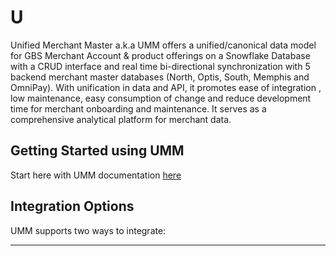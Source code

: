 # U

Unified Merchant Master a.k.a UMM offers a unified/canonical data model for GBS Merchant Account & product offerings on a Snowflake Database with a CRUD interface and real time bi-directional synchronization with 5 backend merchant master databases (North, Optis, South, Memphis and OmniPay). With unification in data and API, it promotes ease of integration , low maintenance,  easy consumption of change and reduce development time for merchant onboarding and maintenance. It serves as a comprehensive analytical platform for merchant data.

## Getting Started using UMM
Start here with UMM documentation [here](?path=docs/specification/readMe.md)

## Integration Options

UMM supports two ways to integrate:

<!-- type: row -->

<!-- type: card
title: UMM API 
description: Use GraphQL queries to retrieve or manage merchant data as well as Rest APIs for UMM Master Data definition.
link: ?path=docs/getting-access/api-access.md
-->

<!-- type: card
title: Direct Access to UMM Snowflake Database
description: Consumer will have full read access to UMM Snowflake database and can use the data to Synch with their application incrementally or periodically.
link: ?path=docs/getting-access/database-access.md
-->

<!-- type: row-end -->

---
